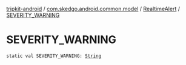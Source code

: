 [tripkit-android](../../index.md) / [com.skedgo.android.common.model](../index.md) / [RealtimeAlert](index.md) / [SEVERITY_WARNING](./-s-e-v-e-r-i-t-y_-w-a-r-n-i-n-g.md)

# SEVERITY_WARNING

`static val SEVERITY_WARNING: `[`String`](https://kotlinlang.org/api/latest/jvm/stdlib/kotlin/-string/index.html)